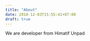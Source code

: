 ```yaml
---
title: "About"
date: 2018-12-03T15:55:41+07:00
draft: true
---
```


We are developer from Himatif Unpad
